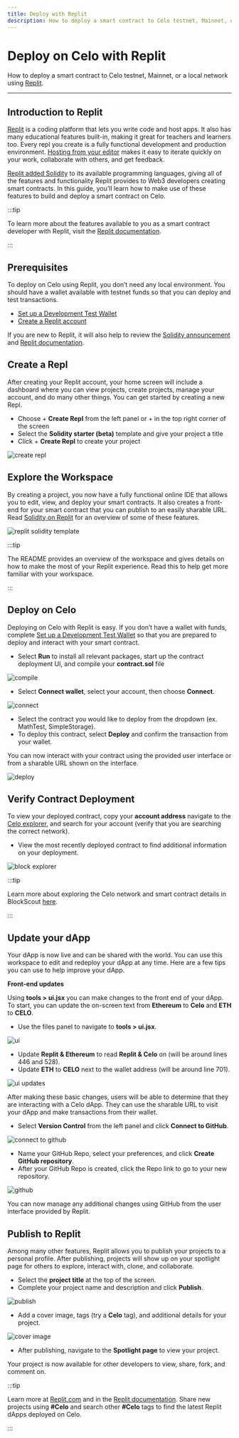 ```yaml
---
title: Deploy with Replit
description: How to deploy a smart contract to Celo testnet, Mainnet, or a local network using Replit.
---
```


# Deploy on Celo with Replit

How to deploy a smart contract to Celo testnet, Mainnet, or a local network using [Replit](https://replit.com/).

---

## Introduction to Replit

[Replit](https://replit.com/) is a coding platform that lets you write code and host apps. It also has many educational features built-in, making it great for teachers and learners too. Every repl you create is a fully functional development and production environment. [Hosting from your editor](https://amasad.me/hosting) makes it easy to iterate quickly on your work, collaborate with others, and get feedback.

[Replit added Solidity](https://blog.replit.com/solidity) to its available programming languages, giving all of the features and functionality Replit provides to Web3 developers creating smart contracts. In this guide, you’ll learn how to make use of these features to build and deploy a smart contract on Celo.

:::tip

To learn more about the features available to you as a smart contract developer with Replit, visit the [Replit documentation](https://docs.replit.com/).

:::

## Prerequisites

To deploy on Celo using Replit, you don’t need any local environment. You should have a wallet available with testnet funds so that you can deploy and test transactions.

- [Set up a Development Test Wallet](/developer/setup/wallet)
- [Create a Replit account](https://replit.com/~)

If you are new to Replit, it will also help to review the [Solidity announcement](https://blog.replit.com/solidity) and [Replit documentation](https://docs.replit.com/).

## Create a Repl

After creating your Replit account, your home screen will include a dashboard where you can view projects, create projects, manage your account, and do many other things. You can get started by creating a new Repl.

- Choose + **Create Repl** from the left panel or + in the top right corner of the screen
- Select the **Solidity starter (beta)** template and give your project a title
- Click + **Create Repl** to create your project

![create repl](/img/doc-images/deploy-replit/image1.png)

## Explore the Workspace

By creating a project, you now have a fully functional online IDE that allows you to edit, view, and deploy your smart contracts. It also creates a front-end for your smart contract that you can publish to an easily sharable URL. Read [Solidity on Replit](https://blog.replit.com/solidity) for an overview of some of these features.

![replit solidity template](/img/doc-images/deploy-replit/image2.png)

:::tip

The README provides an overview of the workspace and gives details on how to make the most of your Replit experience. Read this to help get more familiar with your workspace.

:::

## Deploy on Celo

Deploying on Celo with Replit is easy. If you don’t have a wallet with funds, complete [Set up a Development Test Wallet](/developer/setup/wallet) so that you are prepared to deploy and interact with your smart contract.

- Select **Run** to install all relevant packages, start up the contract deployment UI, and compile your **contract.sol** file

![compile](/img/doc-images/deploy-replit/image3.png)

- Select **Connect wallet**, select your account, then choose **Connect**.

![connect](/img/doc-images/deploy-replit/image4.png)

- Select the contract you would like to deploy from the dropdown (ex. MathTest, SimpleStorage).
- To deploy this contract, select **Deploy** and confirm the transaction from your wallet.

You can now interact with your contract using the provided user interface or from a sharable URL shown on the interface.

![deploy](/img/doc-images/deploy-replit/image5.png)

## Verify Contract Deployment

To view your deployed contract, copy your **account address** navigate to the [Celo explorer](https://celo.blockscout.com/), and search for your account (verify that you are searching the correct network).

- View the most recently deployed contract to find additional information on your deployment.

![block explorer](/img/doc-images/deploy-replit/image6.png)

:::tip

Learn more about exploring the Celo network and smart contract details in BlockScout [here](https://docs.blockscout.com/).

:::

## Update your dApp

Your dApp is now live and can be shared with the world. You can use this workspace to edit and redeploy your dApp at any time. Here are a few tips you can use to help improve your dApp.

**Front-end updates**

Using **tools > ui.jsx** you can make changes to the front end of your dApp. To start, you can update the on-screen text from **Ethereum** to **Celo** and **ETH** to **CELO**.

- Use the files panel to navigate to **tools > ui.jsx**.

![ui](/img/doc-images/deploy-replit/image7.png)

- Update **Replit & Ethereum** to read **Replit & Celo** on (will be around lines 446 and 528).
- Update **ETH** to **CELO** next to the wallet address (will be around line 701).

![ui updates](/img/doc-images/deploy-replit/image8.png)

After making these basic changes, users will be able to determine that they are interacting with a Celo dApp. They can use the sharable URL to visit your dApp and make transactions from their wallet.

- Select **Version Control** from the left panel and click **Connect to GitHub**.

![connect to github](/img/doc-images/deploy-replit/image9.png)

- Name your GitHub Repo, select your preferences, and click **Create GitHub repository**.
- After your GitHub Repo is created, click the Repo link to go to your new repository.

![github](/img/doc-images/deploy-replit/image10.png)

You can now manage any additional changes using GitHub from the user interface provided by Replit.

## Publish to Replit

Among many other features, Replit allows you to publish your projects to a personal profile. After publishing, projects will show up on your spotlight page for others to explore, interact with, clone, and collaborate.

- Select the **project title** at the top of the screen.
- Complete your project name and description and click **Publish**.

![publish](/img/doc-images/deploy-replit/image11.png)

- Add a cover image, tags (try a **Celo** tag), and additional details for your project.

![cover image](/img/doc-images/deploy-replit/image12.png)

- After publishing, navigate to the **Spotlight page** to view your project.

Your project is now available for other developers to view, share, fork, and comment on.

:::tip

Learn more at [Replit.com](https://replit.com/) and in the [Replit documentation](https://docs.replit.com/). Share new projects using **#Celo** and search other **#Celo** tags to find the latest Replit dApps deployed on Celo.

:::

